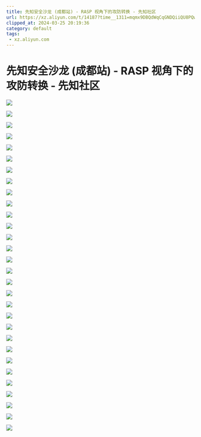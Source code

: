 ```yaml
---
title: 先知安全沙龙 (成都站) - RASP 视角下的攻防转换 - 先知社区
url: https://xz.aliyun.com/t/14187?time__1311=mqmx9DBQdWqCqGNDQiiQU8PQwOWo88b84D
clipped_at: 2024-03-25 20:19:36
category: default
tags: 
 - xz.aliyun.com
---
```



# 先知安全沙龙 (成都站) - RASP 视角下的攻防转换 - 先知社区

[![](assets/1711369176-6a1ddba0d1303bc9a95f4bdd9afc8644.jpeg)](https://xzfile.aliyuncs.com/media/upload/picture/20240325150645-3d71745e-ea76-1.jpeg)

[![](assets/1711369176-45beb2800f39bd1a61e12bfdbafc421b.jpeg)](https://xzfile.aliyuncs.com/media/upload/picture/20240325150647-3eebf0c0-ea76-1.jpeg)

[![](assets/1711369176-c896e00d1421bb873c65dbbd76aa8442.jpeg)](https://xzfile.aliyuncs.com/media/upload/picture/20240325150651-4126225c-ea76-1.jpeg)

[![](assets/1711369176-cf01ce4dada172393f90e0c1029c6c6c.jpeg)](https://xzfile.aliyuncs.com/media/upload/picture/20240325150653-4290d7f4-ea76-1.jpeg)

[![](assets/1711369176-72280a7a9538452f8baeddff3a158767.jpeg)](https://xzfile.aliyuncs.com/media/upload/picture/20240325150656-43f8428a-ea76-1.jpeg)

[![](assets/1711369176-9a0cfa15293a5da64c8ec000730df93d.jpeg)](https://xzfile.aliyuncs.com/media/upload/picture/20240325150659-45a1243a-ea76-1.jpeg)

[![](assets/1711369176-c327a4e766f935c7822ecd20bc273fc7.jpeg)](https://xzfile.aliyuncs.com/media/upload/picture/20240325150701-4707e9ee-ea76-1.jpeg)

[![](assets/1711369176-8be2a8f1d72d1304008d92f829d6ba0e.jpeg)](https://xzfile.aliyuncs.com/media/upload/picture/20240325150703-48487634-ea76-1.jpeg)

[![](assets/1711369176-299e64b8058cc70dc692defb3fe6ec3b.jpeg)](https://xzfile.aliyuncs.com/media/upload/picture/20240325150706-49d8019a-ea76-1.jpeg)

[![](assets/1711369176-5a73ea93734ce2206af5f214e103fa73.jpeg)](https://xzfile.aliyuncs.com/media/upload/picture/20240325150708-4b64953c-ea76-1.jpeg)

[![](assets/1711369176-3eccc041efad51b1fe4286ec7b3e4305.jpeg)](https://xzfile.aliyuncs.com/media/upload/picture/20240325150711-4ce04fd2-ea76-1.jpeg)

[![](assets/1711369176-6cd50e4c235b47ea00de5ee45fee4464.jpeg)](https://xzfile.aliyuncs.com/media/upload/picture/20240325150713-4e624c52-ea76-1.jpeg)

[![](assets/1711369176-54cd5f51282ec0e952fac7bd3acdcaeb.jpeg)](https://xzfile.aliyuncs.com/media/upload/picture/20240325150716-4ff9719e-ea76-1.jpeg)

[![](assets/1711369176-0c126beef10437c1fd2ed9e9af91ee45.jpeg)](https://xzfile.aliyuncs.com/media/upload/picture/20240325150718-514f2bce-ea76-1.jpeg)

[![](assets/1711369176-a8fa4508b2726ab45733cce2f5a5c827.jpeg)](https://xzfile.aliyuncs.com/media/upload/picture/20240325150721-52c6e744-ea76-1.jpeg)

[![](assets/1711369176-a76ef1e9c3578b2d8d29dea49f67ece4.jpeg)](https://xzfile.aliyuncs.com/media/upload/picture/20240325150723-5411c952-ea76-1.jpeg)

[![](assets/1711369176-3087a70fd1c93eefadb055cebe119dd5.jpeg)](https://xzfile.aliyuncs.com/media/upload/picture/20240325150725-55874884-ea76-1.jpeg)

[![](assets/1711369176-91811f0b118f3b7e1d00f4e992c9807d.jpeg)](https://xzfile.aliyuncs.com/media/upload/picture/20240325150728-57137b00-ea76-1.jpeg)

[![](assets/1711369176-c000191be004f857f79ba94b8d979c60.jpeg)](https://xzfile.aliyuncs.com/media/upload/picture/20240325150731-58b5ac12-ea76-1.jpeg)

[![](assets/1711369176-469dde36b8248d5f6abce5cfee80d3f5.jpeg)](https://xzfile.aliyuncs.com/media/upload/picture/20240325150733-5a2b69d8-ea76-1.jpeg)

[![](assets/1711369176-d7fdc41ea610e1e2dd061de2b7bd2487.jpeg)](https://xzfile.aliyuncs.com/media/upload/picture/20240325150735-5b641674-ea76-1.jpeg)

[![](assets/1711369176-e118089b69e9445f2f28983a262bcdc3.jpeg)](https://xzfile.aliyuncs.com/media/upload/picture/20240325150737-5cd0f78e-ea76-1.jpeg)

[![](assets/1711369176-9844de3388648f662d0c785cc7c65a46.jpeg)](https://xzfile.aliyuncs.com/media/upload/picture/20240325150740-5e1cf66a-ea76-1.jpeg)

[![](assets/1711369176-a09765275fb9d2c2f28e9435c353de26.jpeg)](https://xzfile.aliyuncs.com/media/upload/picture/20240325150742-5f5da024-ea76-1.jpeg)

[![](assets/1711369176-b7bbb1d2a8628af0d53e254269e53629.jpeg)](https://xzfile.aliyuncs.com/media/upload/picture/20240325150746-61c59eca-ea76-1.jpeg)

[![](assets/1711369176-96dea5aff3a956c39e63b0616718ba25.jpeg)](https://xzfile.aliyuncs.com/media/upload/picture/20240325150748-63267410-ea76-1.jpeg)

[![](assets/1711369176-8e320277b05b5ac8a5be4c1c8f9c81c6.jpeg)](https://xzfile.aliyuncs.com/media/upload/picture/20240325150750-64717004-ea76-1.jpeg)

[![](assets/1711369176-34ec1b295f8b82ed5e08b14b32cc061d.jpeg)](https://xzfile.aliyuncs.com/media/upload/picture/20240325150752-65b742b8-ea76-1.jpeg)

[![](assets/1711369176-e0accd9598265503194c15f300dd8498.jpeg)](https://xzfile.aliyuncs.com/media/upload/picture/20240325150755-67120e04-ea76-1.jpeg)

[![](assets/1711369176-7f84f8db270028dcb9a48a7093789eee.jpeg)](https://xzfile.aliyuncs.com/media/upload/picture/20240325150757-686db3d4-ea76-1.jpeg)